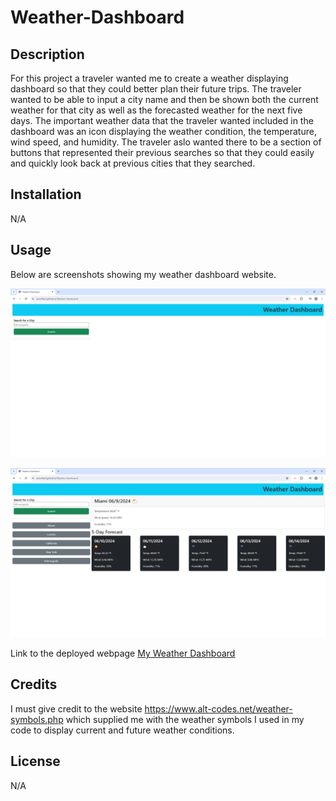 # Weather-Dashboard

## Description

For this project a traveler wanted me to create a weather displaying dashboard so that they could better plan their future trips. The traveler wanted to be able to input a city name and then be shown both the current weather for that city as well as the forecasted weather for the next five days. The important weather data that the traveler wanted included in the dashboard was an icon displaying the weather condition, the temperature, wind speed, and humidity. The traveler aslo wanted there to be a section of buttons that represented their previous searches so that they could easily and quickly look back at previous cities that they searched.

## Installation

N/A

## Usage

Below are screenshots showing my weather dashboard website.

![Weather Display Before Searches](assets/images/weather-dashboard-before-search.png)

![Weather Display After a Search](assets/images/weather-dashboard-after-search.png)

Link to the deployed webpage
[My Weather Dashboard](https://anrichter2.github.io/Weather-Dashboard/)

## Credits

I must give credit to the website https://www.alt-codes.net/weather-symbols.php which supplied me with the weather symbols I used in my code to display current and future weather conditions.

## License

N/A